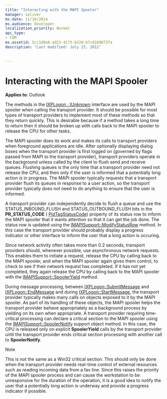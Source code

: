 ```yaml
---
title: "Interacting with the MAPI Spooler"
manager: soliver
ms.date: 11/16/2014
ms.audience: Developer
localization_priority: Normal
api_type:
- COM
ms.assetid: 5cc1d0a8-ad23-4173-b220-b7c0169073fa
description: "Last modified: July 23, 2011"
 
 
---
```


# Interacting with the MAPI Spooler

  
  
**Applies to**: Outlook 
  
The methods in the [IXPLogon : IUnknown](ixplogoniunknown.md) interface are used by the MAPI spooler when calling the transport provider. It should be possible for most types of transport providers to implement most of these methods so that they return quickly. This is desirable because if a method takes a long time to return then it should be broken up with calls back to the MAPI spooler to release the CPU for other tasks. 
  
The MAPI spooler does its work and makes its calls to transport providers when foreground applications are idle. After optionally displaying dialog boxes when the transport provider is first logged on (governed by flags passed from MAPI to the transport provider), transport providers operate in the background unless called by the client to flush send and receive queues. Flushing queues is the only time that a transport provider need not release the CPU, and then only if the user is informed that a potentially long action is in progress. The MAPI spooler typically requests that a transport provider flush its queues in response to a user action, so the transport provider typically does not need to do anything to ensure that the user is informed.
  
A transport provider can independently decide to flush a queue and use the STATUS_INBOUND_FLUSH and STATUS_OUTBOUND_FLUSH bits in the **PR_STATUS_CODE** ( [PidTagStatusCode](pidtagstatuscode-canonical-property.md)) property of its status row to inform the MAPI spooler that it wants attention so that it can get the job done. The status row is updated using the [IMAPISupport::ModifyStatusRow](imapisupport-modifystatusrow.md) method. In this case the transport provider should probably display a progress indicator or other interface to inform the user that a long action is occuring. 
  
Since network activity often takes more than 0.2 seconds, transport providers should, whenever possible, use asynchronous network requests. This enables them to initiate a request, release the CPU by calling back to the MAPI spooler, and when the MAPI spooler again gives them control, to check to see if their network request has completed. If it has not yet completed, they again release the CPU by calling back to the MAPI spooler with the [IMAPISupport::SpoolerYield](imapisupport-spooleryield.md) method. 
  
During message processing, between [IXPLogon::SubmitMessage](ixplogon-submitmessage.md) and [IXPLogon::EndMessage](ixplogon-endmessage.md) and during [IXPLogon::StartMessage](ixplogon-startmessage.md), the transport provider typically makes many calls on objects exposed to it by the MAPI spooler. As part of its handling of these objects, the MAPI spooler helps the transport provider behave appropriately as a background process by yielding on its own when appropriate. A transport provider requiring time-critical processing can declare a critical section to the MAPI spooler using the [IMAPISupport::SpoolerNotify](imapisupport-spoolernotify.md) support object method. In this case, the CPU is released only on explicit **SpoolerYield** calls by the transport provider until the transport provider ends critical section processing with another call to **SpoolerNotify**.
  
> [!NOTE]
> This is not the same as a Win32 critical section. This should only be done when the transport provider needs real-time control of external resources such as reading incoming data from a fax line. Since this raises the priority of the MAPI spooler process and can cause the workstation to be unresponsive for the duration of the operation, it is a good idea to notify the user that a potentially long action is underway and provide a progress indicator if possible. 
  

